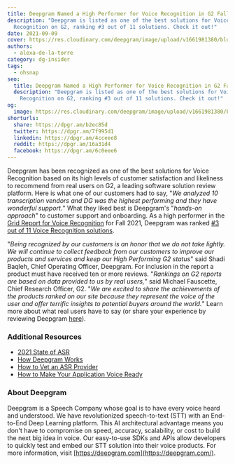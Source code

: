 ```yaml
---
title: Deepgram Named a High Performer for Voice Recognition in G2 Fall Report
description: "Deepgram is listed as one of the best solutions for Voice
  Recognition on G2, ranking #3 out of 11 solutions. Check it out!"
date: 2021-09-09
cover: https://res.cloudinary.com/deepgram/image/upload/v1661981380/blog/deepgram-named-a-high-performer-for-voice-recognition-software-in-g2-fall-report/G2-leader%402x.png
authors:
  - alexa-de-la-torre
category: dg-insider
tags:
  - ohsnap
seo:
  title: Deepgram Named a High Performer for Voice Recognition in G2 Fall Report
  description: "Deepgram is listed as one of the best solutions for Voice
    Recognition on G2, ranking #3 out of 11 solutions. Check it out!"
og:
  image: https://res.cloudinary.com/deepgram/image/upload/v1661981380/blog/deepgram-named-a-high-performer-for-voice-recognition-software-in-g2-fall-report/G2-leader%402x.png
shorturls:
  share: https://dpgr.am/b2ec85d
  twitter: https://dpgr.am/7f995d1
  linkedin: https://dpgr.am/4cceee8
  reddit: https://dpgr.am/16a31d4
  facebook: https://dpgr.am/6c0eee6
---
```

Deepgram has been recognized as one of the best solutions for Voice Recognition based on its high levels of customer satisfaction and likeliness to recommend from real users on G2, a leading software solution review platform.  Here is what one of our customers had to say, "*We analyzed 10 transcription vendors and DG was the highest performing and they have wonderful support.*" What they liked best is Deepgram's "*hands-on approach*" to customer support and onboarding.  As a high performer in the [Grid Report for Voice Recognition](https://www.g2.com/categories/voice-recognition) for Fall 2021, Deepgram was ranked [\#3 out of 11 Voice Recognition solutions](https://www.g2.com/categories/voice-recognition?tab=highest_rated).

"*Being recognized by our customers is an honor that we do not take lightly. We will continue to collect feedback from our customers to improve our products and services and keep our High Performing G2 status*" said Shadi Baqleh, Chief Operating Officer, Deepgram. For inclusion in the report a product must have received ten or more reviews. "*Rankings on G2 reports are based on data provided to us by real users,*" said Michael Fauscette, Chief Research Officer, G2. "*We are excited to share the achievements of the products ranked on our site because they represent the voice of the user and offer terrific insights to potential buyers around the world.*"  Learn more about what real users have to say (or share your experience by reviewing Deepgram [here](https://www.g2.com/products/deepgram/reviews)).

### Additional Resources

* [2021 State of ASR](https://offers.deepgram.com/state-of-asr-report-2021)
* [How Deepgram Works](https://offers.deepgram.com/how-deepgram-works-whitepaper)
* [How to Vet an ASR Provider](https://offers.deepgram.com/how-to-vet-an-asr-provider-thank-you)
* [How to Make Your Application Voice Ready](https://offers.deepgram.com/whitepaper-how-to-make-your-application-voice-ready)

### About Deepgram

Deepgram is a Speech Company whose goal is to have every voice heard and understood. We have revolutionized speech-to-text (STT) with an End-to-End Deep Learning platform. This AI architectural advantage means you don't have to compromise on speed, accuracy, scalability, or cost to build the next big idea in voice. Our easy-to-use SDKs and APIs allow developers to quickly test and embed our STT solution into their voice products. For more information, visit [https://deepgram.com](https://deepgram.com/).